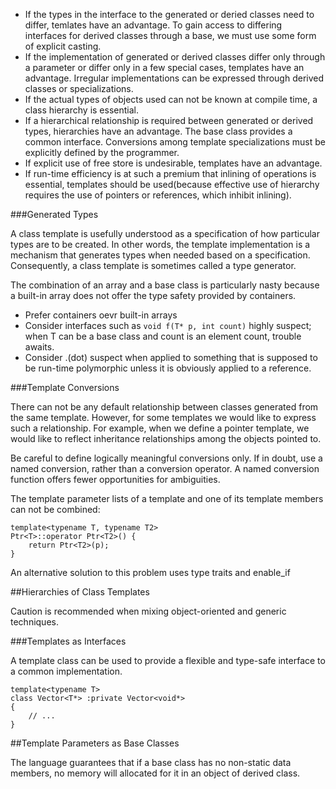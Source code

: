 *	If the types in the interface to the generated or deried classes need to differ, temlates have an advantage. To gain access to differing interfaces for derived classes through a base, we must use some form of explicit casting.
*	If the implementation of generated or derived classes differ only through a parameter or differ only in a few special cases, templates have an advantage. Irregular implementations can be expressed through derived classes or specializations.
*	If the actual types of objects used can not be known at compile time, a class hierarchy is essential.
*	If a hierarchical relationship is required between generated or derived types, hierarchies have an advantage. The base class provides a common interface. Conversions among template specializations must be explicitly defined by the programmer.
*	If explicit use of free store is undesirable, templates have an advantage.
*	If run-time efficiency is at such a premium that inlining of operations is essential, templates should be used(because effective use of hierarchy requires the use of pointers or references, which inhibit inlining).

###Generated Types

A class template is usefully understood as a specification of how particular types are to be created. In other words, the template implementation is a mechanism that generates types when needed based on a specification. Consequently, a class template is sometimes called a type generator.

The combination of an array and a base class is particularly nasty because a built-in array does not offer the type safety provided by containers.

*	Prefer containers oevr built-in arrays
*	Consider interfaces such as `void f(T* p, int count)` highly suspect; when T can be a base class and count is an element count, trouble awaits.
*	Consider .(dot) suspect when applied to something that is supposed to be run-time polymorphic unless it is obviously applied to a reference.

###Template Conversions

There can not be any default relationship between classes generated from the same template. However, for some templates we would like to express such a relationship. For example, when we define a pointer template, we would like to reflect inheritance relationships among the objects pointed to.

Be careful to define logically meaningful conversions only. If in doubt, use a named conversion, rather than a conversion operator. A named conversion function offers fewer opportunities for ambiguities.

The template parameter lists of a template and one of its template members can not be combined:

	template<typename T, typename T2>
	Ptr<T>::operator Ptr<T2>() {
		return Ptr<T2>(p);
	}

An alternative solution to this problem uses type traits and enable_if

##Hierarchies of Class Templates

Caution is recommended when mixing object-oriented and generic techniques.

###Templates as Interfaces

A template class can be used to provide a flexible and type-safe interface to a common implementation.

	template<typename T>
	class Vector<T*> :private Vector<void*>
	{
		// ...
	}

##Template Parameters as Base Classes

The language guarantees that if a base class has no non-static data members, no memory will allocated for it in an object of derived class.
